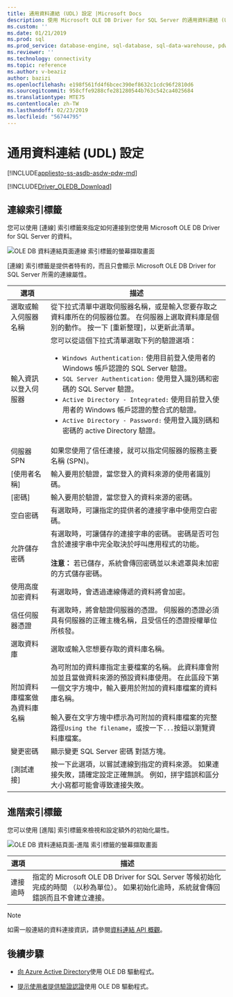 ```yaml
---
title: 通用資料連結 (UDL) 設定 |Microsoft Docs
description: 使用 Microsoft OLE DB Driver for SQL Server 的通用資料連結 (UDL) 設定
ms.custom: ''
ms.date: 01/21/2019
ms.prod: sql
ms.prod_service: database-engine, sql-database, sql-data-warehouse, pdw
ms.reviewer: ''
ms.technology: connectivity
ms.topic: reference
ms.author: v-beaziz
author: bazizi
ms.openlocfilehash: e198f561fd4f6bcec390ef8632c1cdc96f2810d6
ms.sourcegitcommit: 958cffe9288cfe281280544b763c542ca4025684
ms.translationtype: MTE75
ms.contentlocale: zh-TW
ms.lasthandoff: 02/23/2019
ms.locfileid: "56744795"
---
```

# <a name="universal-data-link-udl-configuration"></a>通用資料連結 (UDL) 設定
[!INCLUDE[appliesto-ss-asdb-asdw-pdw-md](../../../includes/appliesto-ss-asdb-asdw-pdw-md.md)]

[!INCLUDE[Driver_OLEDB_Download](../../../includes/driver_oledb_download.md)]

## <a name="connection-tab"></a>連線索引標籤
您可以使用 [連線] 索引標籤來指定如何連接到您使用 Microsoft OLE DB Driver for SQL Server 的資料。

![OLE DB 資料連結頁面連線 索引標籤的螢幕擷取畫面](../media/data-link-pages-connection-tab.png)

[連線] 索引標籤是提供者特有的，而且只會顯示 Microsoft OLE DB Driver for SQL Server 所需的連線屬性。

|選項|描述|
|---   |---        |
|選取或輸入伺服器名稱|從下拉式清單中選取伺服器名稱，或是輸入您要存取之資料庫所在的伺服器位置。 在伺服器上選取資料庫是個別的動作。 按一下 [重新整理]，以更新此清單。
|輸入資訊以登入伺服器|您可以從這個下拉式清單選取下列的驗證選項： <ul><li>`Windows Authentication:` 使用目前登入使用者的 Windows 帳戶認證的 SQL Server 驗證。</li><li>`SQL Server Authentication:` 使用登入識別碼和密碼的 SQL Server 驗證。</li><li>`Active Directory - Integrated:` 使用目前登入使用者的 Windows 帳戶認證的整合式的驗證。</li><li>`Active Directory - Password:` 使用登入識別碼和密碼的 active Directory 驗證。</li></ul>|
|伺服器 SPN|如果您使用了信任連接，就可以指定伺服器的服務主要名稱 (SPN)。|
|[使用者名稱]|輸入要用於驗證，當您登入的資料來源的使用者識別碼。|
|[密碼]|輸入要用於驗證，當您登入的資料來源的密碼。|
|空白密碼|有選取時，可讓指定的提供者的連接字串中使用空白密碼。|
|允許儲存密碼|有選取時，可讓儲存的連接字串的密碼。 密碼是否可包含於連接字串中完全取決於呼叫應用程式的功能。 <br/><br/>**注意：** 若已儲存，系統會傳回密碼並以未遮罩與未加密的方式儲存密碼。|
|使用高度加密資料|有選取時，會透過連線傳遞的資料將會加密。|
|信任伺服器憑證|有選取時，將會驗證伺服器的憑證。 伺服器的憑證必須具有伺服器的正確主機名稱，且受信任的憑證授權單位所核發。|
|選取資料庫|選取或輸入您想要存取的資料庫名稱。|
|附加資料庫檔案做為資料庫名稱|為可附加的資料庫指定主要檔案的名稱。 此資料庫會附加並且當做資料來源的預設資料庫使用。 在此區段下第一個文字方塊中，輸入要用於附加的資料庫檔案的資料庫名稱。<br/><br/>輸入要在文字方塊中標示為可附加的資料庫檔案的完整路徑`Using the filename`，或按一下`...`按鈕以瀏覽資料庫檔案。|
|變更密碼|顯示變更 SQL Server 密碼 對話方塊。 |
|[測試連接]|按一下此選項，以嘗試連線到指定的資料來源。 如果連接失敗，請確定設定正確無誤。 例如，拼字錯誤和區分大小寫都可能會導致連接失敗。|

## <a name="advanced-tab"></a>進階索引標籤
您可以使用 [進階] 索引標籤來檢視和設定額外的初始化屬性。

![OLE DB 資料連結頁面-進階 索引標籤的螢幕擷取畫面](../media/data-link-pages-advanced-tab.png)

|選項|描述|
|---   |---        |
| 連接逾時 | 指定的 Microsoft OLE DB Driver for SQL Server 等候初始化完成的時間 （以秒為單位）。 如果初始化逾時，系統就會傳回錯誤而且不會建立連接。|


> [!NOTE]  
>  如需一般連結的資料連接資訊，請參閱[資料連結 API 概觀](https://go.microsoft.com/fwlink/?linkid=2067432)。

## <a name="next-steps"></a>後續步驟
- [向 Azure Active Directory](../features/using-azure-active-directory.md)使用 OLE DB 驅動程式。

- [提示使用者提供驗證認證](../help-topics/sql-server-login-dialog.md)使用 OLE DB 驅動程式。